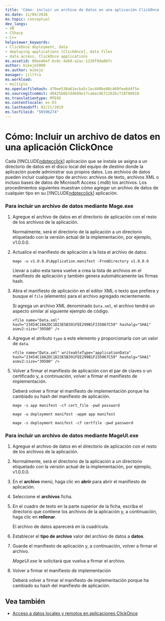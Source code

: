 ```yaml
---
title: 'Cómo: incluir un archivo de datos en una aplicación ClickOnce | Microsoft Docs'
ms.date: 11/04/2016
ms.topic: conceptual
dev_langs:
- VB
- CSharp
- C++
helpviewer_keywords:
- ClickOnce deployment, data
- deploying applications [ClickOnce], data files
- data access, ClickOnce applications
ms.assetid: 89ee46ef-bc8c-4ab0-a2ac-1220f9da06fc
author: mikejo5000
ms.author: mikejo
manager: jillfra
ms.workload:
- multiple
ms.openlocfilehash: 470ee530a61ecba5c1acd40be88c469fee6d4f5e
ms.sourcegitcommit: d0425b6b7d4b99e17ca6ac0671282bc718f80910
ms.translationtype: MTE95
ms.contentlocale: es-ES
ms.lasthandoff: 02/21/2019
ms.locfileid: "56596274"
---
```

# <a name="how-to-include-a-data-file-in-a-clickonce-application"></a>Cómo: Incluir un archivo de datos en una aplicación ClickOnce
Cada [!INCLUDE[ndptecclick](../deployment/includes/ndptecclick_md.md)] aplicación que se instala se asigna a un directorio de datos en el disco local del equipo de destino donde la aplicación puede administrar sus propios datos. Los archivos de datos pueden incluir cualquier tipo de archivo: archivos de texto, archivos XML o incluso bases de datos de Microsoft Access (*.mdb*) los archivos. Los procedimientos siguientes muestran cómo agregar un archivo de datos de cualquier tipo en su [!INCLUDE[ndptecclick](../deployment/includes/ndptecclick_md.md)] aplicación.

### <a name="to-include-a-data-file-by-using-mageexe"></a>Para incluir un archivo de datos mediante Mage.exe

1. Agregue el archivo de datos en el directorio de aplicación con el resto de los archivos de la aplicación.

    Normalmente, será el directorio de la aplicación a un directorio etiquetado con la versión actual de la implementación, por ejemplo, v1.0.0.0.

2. Actualice el manifiesto de aplicación a la lista el archivo de datos.

    `mage -u v1.0.0.0\Application.manifest -FromDirectory v1.0.0.0`

    Llevar a cabo esta tarea vuelve a crea la lista de archivos en el manifiesto de aplicación y también genera automáticamente las firmas hash.

3. Abra el manifiesto de aplicación en el editor XML o texto que prefiera y busque el `file` (elemento) para el archivo agregado recientemente.

    Si agrega un archivo XML denominado `Data.xml`, el archivo tendrá un aspecto similar al siguiente ejemplo de código.

   `<file name="Data.xml" hash="23454C18A2DC1D23E5B391FEE299B1F235067C59" hashalg="SHA1" asmv2:size="39500" />`

4. Agregue el atributo `type` a este elemento y proporcionarla con un valor de `data`.

   `<file name="Data.xml" writeableType="applicationData" hash="23454C18A2DC1D23E5B391FEE299B1F235067C59" hashalg="SHA1" asmv2:size="39500" />`

5. Volver a firmar el manifiesto de aplicación con el par de claves o un certificado y, a continuación, volver a firmar el manifiesto de implementación.

    Deberá volver a firmar el manifiesto de implementación porque ha cambiado su hash del manifiesto de aplicación.

    `mage -s app manifest -cf cert_file -pwd password`

    `mage -u deployment manifest -appm app manifest`

    `mage -s deployment manifest -cf certfile -pwd password`

### <a name="to-include-a-data-file-by-using-mageuiexe"></a>Para incluir un archivo de datos mediante MageUI.exe

1.  Agregue el archivo de datos en el directorio de aplicación con el resto de los archivos de la aplicación.

2.  Normalmente, será el directorio de la aplicación a un directorio etiquetado con la versión actual de la implementación, por ejemplo, v1.0.0.0.

3.  En el **archivo** menú, haga clic en **abrir** para abrir el manifiesto de aplicación.

4.  Seleccione el **archivos** ficha.

5.  En el cuadro de texto en la parte superior de la ficha, escriba el directorio que contiene los archivos de la aplicación y, a continuación, haga clic en **rellenar**.

     El archivo de datos aparecerá en la cuadrícula.

6.  Establecer el **tipo de archivo** valor del archivo de datos a **datos**.

7.  Guarde el manifiesto de aplicación y, a continuación, volver a firmar el archivo.

     *MageUI.exe* le solicitará que vuelva a firmar el archivo.

8.  Volver a firmar el manifiesto de implementación

     Deberá volver a firmar el manifiesto de implementación porque ha cambiado su hash del manifiesto de aplicación.

## <a name="see-also"></a>Vea también
- [Acceso a datos locales y remotos en aplicaciones ClickOnce](../deployment/accessing-local-and-remote-data-in-clickonce-applications.md)